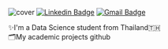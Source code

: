 ![cover](https://user-images.githubusercontent.com/90306227/183274635-020def35-379a-40eb-b61c-822aeb5b0220.png)
[![Linkedin Badge](https://img.shields.io/badge/-Rakchanok-blue?style=flat&logo=Linkedin&logoColor=white&link=https://bit.ly/3qC7QSl)](https://bit.ly/3qC7QSl)
[![Gmail Badge](https://img.shields.io/badge/-Rakchanok-ff69b4?style=flat&logo=Gmail&logoColor=white&link=mailto:rakchanok.t@hotmail.co.th)](mailto:rakchanok.t@hotmail.co.th)

✨I'm a Data Science student from Thailand🇹🇭<br/>
🗂My academic projects github
